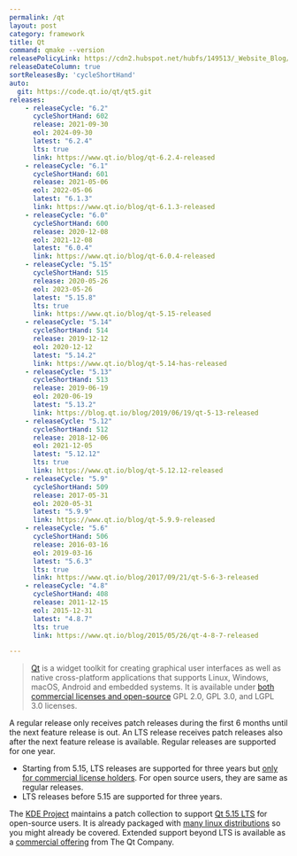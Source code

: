 ```yaml
---
permalink: /qt
layout: post
category: framework
title: Qt
command: qmake --version
releasePolicyLink: https://cdn2.hubspot.net/hubfs/149513/_Website_Blog/Qt%20offering%20change%20FAQ-2020-01-27.pdf
releaseDateColumn: true
sortReleasesBy: 'cycleShortHand'
auto:
  git: https://code.qt.io/qt/qt5.git
releases:
    - releaseCycle: "6.2"
      cycleShortHand: 602
      release: 2021-09-30
      eol: 2024-09-30
      latest: "6.2.4"
      lts: true
      link: https://www.qt.io/blog/qt-6.2.4-released
    - releaseCycle: "6.1"
      cycleShortHand: 601
      release: 2021-05-06
      eol: 2022-05-06
      latest: "6.1.3"
      link: https://www.qt.io/blog/qt-6.1.3-released
    - releaseCycle: "6.0"
      cycleShortHand: 600
      release: 2020-12-08
      eol: 2021-12-08
      latest: "6.0.4"
      link: https://www.qt.io/blog/qt-6.0.4-released
    - releaseCycle: "5.15"
      cycleShortHand: 515
      release: 2020-05-26
      eol: 2023-05-26
      latest: "5.15.8"
      lts: true
      link: https://www.qt.io/blog/qt-5.15-released
    - releaseCycle: "5.14"
      cycleShortHand: 514
      release: 2019-12-12
      eol: 2020-12-12
      latest: "5.14.2"
      link: https://www.qt.io/blog/qt-5.14-has-released
    - releaseCycle: "5.13"
      cycleShortHand: 513
      release: 2019-06-19
      eol: 2020-06-19
      latest: "5.13.2"
      link: https://blog.qt.io/blog/2019/06/19/qt-5-13-released
    - releaseCycle: "5.12"
      cycleShortHand: 512
      release: 2018-12-06
      eol: 2021-12-05
      latest: "5.12.12"
      lts: true
      link: https://www.qt.io/blog/qt-5.12.12-released
    - releaseCycle: "5.9"
      cycleShortHand: 509
      release: 2017-05-31
      eol: 2020-05-31
      latest: "5.9.9"
      link: https://www.qt.io/blog/qt-5.9.9-released
    - releaseCycle: "5.6"
      cycleShortHand: 506
      release: 2016-03-16
      eol: 2019-03-16
      latest: "5.6.3"
      lts: true
      link: https://www.qt.io/blog/2017/09/21/qt-5-6-3-released
    - releaseCycle: "4.8"
      cycleShortHand: 408
      release: 2011-12-15
      eol: 2015-12-31
      latest: "4.8.7"
      lts: true
      link: https://www.qt.io/blog/2015/05/26/qt-4-8-7-released

---
```


> [Qt](https://www.qt.io/) is a widget toolkit for creating graphical user interfaces as well as native cross-platform applications that supports Linux, Windows, macOS, Android and embedded systems. It is available under [both commercial licenses and open-source][license] GPL 2.0, GPL 3.0, and LGPL 3.0 licenses.

A regular release only receives patch releases during the first 6 months until the next feature release is out. An LTS release receives patch releases also after the next feature release is available. Regular releases are supported for one year.

- Starting from 5.15, LTS releases are supported for three years but [only for commercial license holders][lts-limit]. For open source users, they are same as regular releases.
- LTS releases before 5.15 are supported for three years.

The [KDE Project](https://kde.org/) maintains a patch collection to support [Qt 5.15 LTS](https://community.kde.org/Qt5PatchCollection) for open-source users. It is already packaged with [many linux distributions](https://repology.org/project/qt/badges) so you might already be covered. Extended support beyond LTS is available as a [commercial offering][extended-support] from The Qt Company.

[license]: https://www.qt.io/licensing/ "Licensing page on the Qt Website"
[extended-support]: https://www.qt.io/qt-support/
[lts-limit]: https://www.qt.io/blog/qt-offering-changes-2020 "Qt offering changes 2020"
